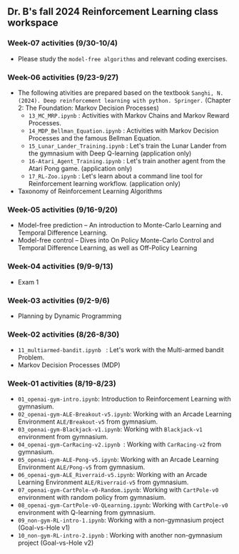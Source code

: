 ## Dr. B's fall 2024 Reinforcement Learning class workspace

### Week-07 activities (9/30-10/4)
* Please study the `model-free algorithms` and relevant coding exercises.


### Week-06 activities (9/23-9/27)
* The following ativities are prepared based on the textbook `Sanghi, N. (2024). Deep reinforcement learning with python. Springer.` (Chapter 2: The Foundation: Markov Decision Processes)
	- `13_MC_MRP.ipynb` : Activities with Markov Chains and Markov Reward Processes.
	- `14_MDP_Bellman_Equation.ipynb` : Activities with Markov Decision Processes and the famous Bellman Equation.
	- `15_Lunar_Lander_Training.ipynb` : Let's train the Lunar Lander from the gymnasium with Deep Q-learning (application only)
	- `16-Atari_Agent_Training.ipynb` : Let's train another agent from the Atari Pong game. (application only)
	- `17_RL-Zoo.ipynb` : Let's learn about a command line tool for Reinforcement learning workflow. (application only)
* Taxonomy of Reinforcement Learning Algorithms

### Week-05 activities (9/16-9/20)
* Model-free prediction – An introduction to Monte-Carlo Learning and Temporal Difference Learning.
* Model-free control – Dives into On Policy Monte-Carlo Control and Temporal Difference Learning, as well as Off-Policy Learning

### Week-04 activities (9/9-9/13)
* Exam 1

### Week-03 activities (9/2-9/6)
* Planning by Dynamic Programming

### Week-02 activities (8/26-8/30)
* `11_multiarmed-bandit.ipynb ` : Let's work with the Multi-armed bandit Problem.
* Markov Decision Processes (MDP)

### Week-01 activities (8/19-8/23)
* `01_openai-gym-intro.ipynb`: Introduction to Reinforcement Learning with gymnasium.
* `02_openai-gym-ALE-Breakout-v5.ipynb`: Working with an Arcade Learning Environment `ALE/Breakout-v5` from gymnasium.
* `03_openai-gym-Blackjack-v1.ipynb`: Working with `Blackjack-v1` environment from gymnasium.
* `04_openai-gym-CarRacing-v2.ipynb `: Working with `CarRacing-v2` from gymnasium.
* `05_openai-gym-ALE-Pong-v5.ipynb`: Working with an Arcade Learning Environment `ALE/Pong-v5` from gymnasium.
* `06_openai-gym-ALE_Riverraid-v5.ipynb`: Working with an Arcade Learning Environment `ALE/Riverraid-v5` from gymnasium.
* `07_openai-gym-CartPole-v0-Random.ipynb`: Working with `CartPole-v0` environment with random policy from gymnasium.
* `08_openai-gym-CartPole-v0-QLearning.ipynb`: Working with `CartPole-v0` environment with Q-learning from gymnasium.
* `09_non-gym-RL-intro-1.ipynb`: Working with a non-gymnasium project (Goal-vs-Hole v1)
* `10_non-gym-RL-intro-2.ipynb` : Working with another non-gymnasium project (Goal-vs-Hole v2)
